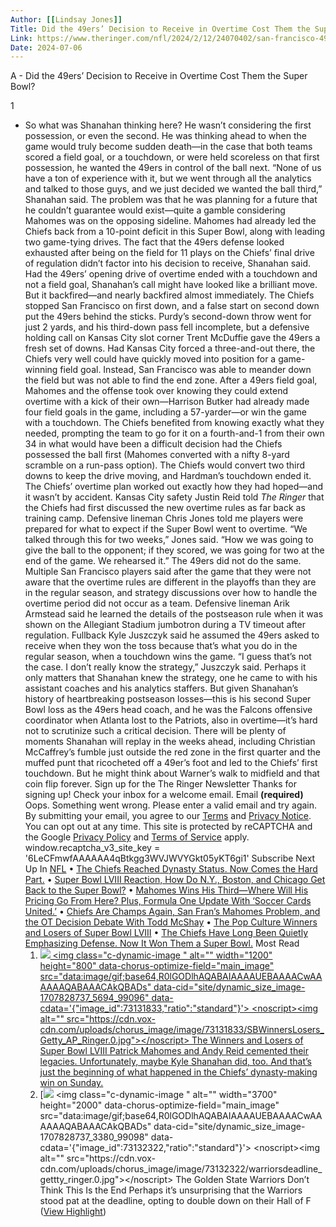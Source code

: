 ```yaml
---
Author: [[Lindsay Jones]]
Title: Did the 49ers’ Decision to Receive in Overtime Cost Them the Super Bowl?
Link: https://www.theringer.com/nfl/2024/2/12/24070402/san-francisco-49ers-receive-kick-overtime-decision-kyle-shanahan-super-bowl
Date: 2024-07-06
---
```

A - Did the 49ers’ Decision to Receive in Overtime Cost Them the Super Bowl?

1
- So what was Shanahan thinking here? He wasn’t considering the first possession, or even the second. He was thinking ahead to when the game would truly become sudden death—in the case that both teams scored a field goal, or a touchdown, or were held scoreless on that first possession, he wanted the 49ers in control of the ball next.
  “None of us have a ton of experience with it, but we went through all the analytics and talked to those guys, and we just decided we wanted the ball third,” Shanahan said.
  The problem was that he was planning for a future that he couldn’t guarantee would exist—quite a gamble considering Mahomes was on the opposing sideline. Mahomes had already led the Chiefs back from a 10-point deficit in this Super Bowl, along with leading two game-tying drives. The fact that the 49ers defense looked exhausted after being on the field for 11 plays on the Chiefs’ final drive of regulation didn’t factor into his decision to receive, Shanahan said.
  Had the 49ers’ opening drive of overtime ended with a touchdown and not a field goal, Shanahan’s call might have looked like a brilliant move. But it backfired—and nearly backfired almost immediately. The Chiefs stopped San Francisco on first down, and a false start on second down put the 49ers behind the sticks. Purdy’s second-down throw went for just 2 yards, and his third-down pass fell incomplete, but a defensive holding call on Kansas City slot corner Trent McDuffie gave the 49ers a fresh set of downs. Had Kansas City forced a three-and-out there, the Chiefs very well could have quickly moved into position for a game-winning field goal.
  Instead, San Francisco was able to meander down the field but was not able to find the end zone. After a 49ers field goal, Mahomes and the offense took over knowing they could extend overtime with a kick of their own—Harrison Butker had already made four field goals in the game, including a 57-yarder—or win the game with a touchdown. The Chiefs benefited from knowing exactly what they needed, prompting the team to go for it on a fourth-and-1 from their own 34 in what would have been a difficult decision had the Chiefs possessed the ball first (Mahomes converted with a nifty 8-yard scramble on a run-pass option). The Chiefs would convert two third downs to keep the drive moving, and Hardman’s touchdown ended it.
  The Chiefs’ overtime plan worked out exactly how they had hoped—and it wasn’t by accident. Kansas City safety Justin Reid told *The Ringer* that the Chiefs had first discussed the new overtime rules as far back as training camp. Defensive lineman Chris Jones told me players were prepared for what to expect if the Super Bowl went to overtime.
  “We talked through this for two weeks,” Jones said. “How we was going to give the ball to the opponent; if they scored, we was going for two at the end of the game. We rehearsed it.”
  The 49ers did not do the same. Multiple San Francisco players said after the game that they were not aware that the overtime rules are different in the playoffs than they are in the regular season, and strategy discussions over how to handle the overtime period did not occur as a team. Defensive lineman Arik Armstead said he learned the details of the postseason rule when it was shown on the Allegiant Stadium jumbotron during a TV timeout after regulation. Fullback Kyle Juszczyk said he assumed the 49ers asked to receive when they won the toss because that’s what you do in the regular season, when a touchdown wins the game. “I guess that’s not the case. I don’t really know the strategy,” Juszczyk said.
  Perhaps it only matters that Shanahan knew the strategy, one he came to with his assistant coaches and his analytics staffers. But given Shanahan’s history of heartbreaking postseason losses—this is his second Super Bowl loss as the 49ers head coach, and he was the Falcons offensive coordinator when Atlanta lost to the Patriots, also in overtime—it’s hard not to scrutinize such a critical decision. There will be plenty of moments Shanahan will replay in the weeks ahead, including Christian McCaffrey’s fumble just outside the red zone in the first quarter and the muffed punt that ricocheted off a 49er’s foot and led to the Chiefs’ first touchdown. But he might think about Warner’s walk to midfield and that coin flip forever.
  Sign up for the The Ringer Newsletter
  Thanks for signing up!
  Check your inbox for a welcome email.
  Email **(required)**
  Oops. Something went wrong. Please enter a valid email and try again.
  By submitting your email, you agree to our [Terms](https://www.voxmedia.com/legal/terms-of-use) and [Privacy Notice](https://www.voxmedia.com/legal/privacy-notice). You can opt out at any time. This site is protected by reCAPTCHA and the Google [Privacy Policy](https://policies.google.com/privacy) and [Terms of Service](https://policies.google.com/terms) apply.
  window.recaptcha_v3_site_key = '6LeCFmwfAAAAAA4qBtkgg3WVJWVYGkt05yKT6gi1' Subscribe
  Next Up In [NFL](https://www.theringer.com/nfl)
  • [The Chiefs Reached Dynasty Status. Now Comes the Hard Part.](https://www.theringer.com/nfl/2024/2/13/24071003/chiefs-super-bowl-dynasty-whats-next-travis-kelce-patrick-mahomes-andy-reid)
  • [Super Bowl LVIII Reaction, How Do N.Y., Boston, and Chicago Get Back to the Super Bowl?](https://www.theringer.com/2024/2/12/24070333/super-bowl-lviii-reaction-how-do-n-y-boston-and-chicago-get-back-to-the-super-bowl)
  • [Mahomes Wins His Third—Where Will His Pricing Go From Here? Plus, Formula One Update With ‘Soccer Cards United.’](https://www.theringer.com/2024/2/12/24071282/mahomes-wins-his-third-where-will-his-pricing-go-plus-formula-one-update-soccer-cards-united)
  • [Chiefs Are Champs Again, San Fran’s Mahomes Problem, and the OT Decision Debate With Todd McShay](https://www.theringer.com/ryen-russillo-podcast/2024/2/12/24071153/super-bowl-kansas-city-chiefs-win-san-francisco-49ers-overtime-decision-patrick-mahomes)
  • [The Pop Culture Winners and Losers of Super Bowl LVIII](https://www.theringer.com/nfl/2024/2/12/24070715/super-bowl-commercials-usher-taylor-swift-beyonce-album)
  • [The Chiefs Have Long Been Quietly Emphasizing Defense. Now It Won Them a Super Bowl.](https://www.theringer.com/nfl/2024/2/12/24070552/kansas-city-chiefs-win-super-bowl-defense-steve-spagnuolo)
  Most Read
  1. [![](https://cdn.vox-cdn.com/thumbor/2TgQw77vGIMsZATTD-iQGAeBkR8=/0x0:1200x800/1200x900/filters:focal(504x304:696x496)/cdn.vox-cdn.com/uploads/chorus_image/image/73131833/SBWinnersLosers_Getty_AP_Ringer.0.jpg) <img class="c-dynamic-image " alt="" width="1200" height="800" data-chorus-optimize-field="main_image" src="data:image/gif;base64,R0lGODlhAQABAIAAAAUEBAAAACwAAAAAAQABAAACAkQBADs" data-cid="site/dynamic_size_image-1707828737_5694_99096" data-cdata='{"image_id":73131833,"ratio":"standard"}'> <noscript><img alt="" src="https://cdn.vox-cdn.com/uploads/chorus_image/image/73131833/SBWinnersLosers_Getty_AP_Ringer.0.jpg"></noscript>
  The Winners and Losers of Super Bowl LVIII Patrick Mahomes and Andy Reid cemented their legacies. Unfortunately, maybe Kyle Shanahan did, too. And that’s just the beginning of what happened in the Chiefs’ dynasty-making win on Sunday.](https://www.theringer.com/nfl/2024/2/12/24070352/super-bowl-winners-losers-patrick-mahomes-andy-reid-taylor-swift-travis-kelce-kyle-shanahan)
  2. [![](https://cdn.vox-cdn.com/thumbor/fhAYVWnAfaHHd630fe6WAYPBOzY=/0x0:3700x2000/1200x900/filters:focal(1554x704:2146x1296)/cdn.vox-cdn.com/uploads/chorus_image/image/73132322/warriorsdeadline_gettty_ringer.0.jpg) <img class="c-dynamic-image " alt="" width="3700" height="2000" data-chorus-optimize-field="main_image" src="data:image/gif;base64,R0lGODlhAQABAIAAAAUEBAAAACwAAAAAAQABAAACAkQBADs" data-cid="site/dynamic_size_image-1707828737_3380_99098" data-cdata='{"image_id":73132322,"ratio":"standard"}'> <noscript><img alt="" src="https://cdn.vox-cdn.com/uploads/chorus_image/image/73132322/warriorsdeadline_gettty_ringer.0.jpg"></noscript>
  The Golden State Warriors Don’t Think This Is the End Perhaps it’s unsurprising that the Warriors stood pat at the deadline, opting to double down on their Hall of F ([View Highlight](https://read.readwise.io/read/01hph8tc0b901f3r0ga0xc1pke))
